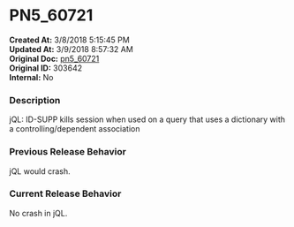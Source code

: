 # PN5_60721

**Created At:** 3/8/2018 5:15:45 PM  
**Updated At:** 3/9/2018 8:57:32 AM  
**Original Doc:** [pn5_60721](https://docs.jbase.com/release-notes/pn5_60721)  
**Original ID:** 303642  
**Internal:** No  


### Description

jQL: ID-SUPP kills session when used on a query that uses a dictionary with a controlling/dependent association



### Previous Release Behavior

jQL would crash.



### Current Release Behavior

No crash in jQL.
